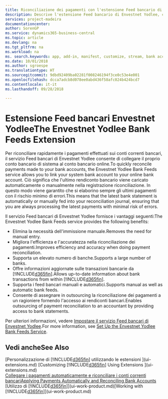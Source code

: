 ```yaml
---
title: Riconciliazione dei pagamenti con l'estensione Feed bancario di Envestnet Yodlee | Documenti Microsoft
description: Descrive l'estensione Feed bancario di Envestnet Yodlee, che consente di collegare i conti bancari in modo che sia possibile riconciliare rapidamente i pagamenti.
services: project-madeira
documentationcenter: 
author: SorenGP
ms.service: dynamics365-business-central
ms.topic: article
ms.devlang: na
ms.tgt_pltfrm: na
ms.workload: na
ms. search.keywords: app, add-in, manifest, customize, stream, bank account link
ms.date: 10/01/2018
ms.author: sgroespe
ms.translationtype: HT
ms.sourcegitcommit: 9dbd92409ba02281f008246194f3ce0c53e4e001
ms.openlocfilehash: dcca7adcb8d078ee0abd436f58afc024b424bcd7
ms.contentlocale: it-it
ms.lasthandoff: 09/28/2018

---
```

# <a name="the-envestnet-yodlee-bank-feeds-extension"></a><span data-ttu-id="f2e75-103">Estensione Feed bancari Envestnet Yodlee</span><span class="sxs-lookup"><span data-stu-id="f2e75-103">The Envestnet Yodlee Bank Feeds Extension</span></span>
<span data-ttu-id="f2e75-104">Per riconciliare rapidamente i pagamenti effettuati sui conti correnti bancari, il servizio Feed bancari di Envestnet Yodlee consente di collegare il proprio conto bancario di sistema al conto bancario online.</span><span class="sxs-lookup"><span data-stu-id="f2e75-104">To quickly reconcile payments made to your bank accounts, the Envestnet Yodlee Bank Feeds service allows you to link your system bank account to your online bank account.</span></span> <span data-ttu-id="f2e75-105">Ciò significa che l'ultimo rendiconto bancario viene caricato automaticamente o manualmente nella registrazione riconciliazione. In questo modo viene garantito che si elaborino sempre gli ultimi pagamenti con il rischio minimo di errori.</span><span class="sxs-lookup"><span data-stu-id="f2e75-105">This means that the latest bank statement is automatically or manually fed into your reconciliation journal, ensuring that you are always processing the latest payments with minimal risk of errors.</span></span>

<span data-ttu-id="f2e75-106">Il servizio Feed bancari di Envestnet Yodlee fornisce i vantaggi seguenti:</span><span class="sxs-lookup"><span data-stu-id="f2e75-106">The Envestnet Yodlee Bank Feeds service provides the following benefits:</span></span>

* <span data-ttu-id="f2e75-107">Elimina la necessità dell'immissione manuale.</span><span class="sxs-lookup"><span data-stu-id="f2e75-107">Removes the need for manual entry.</span></span>
* <span data-ttu-id="f2e75-108">Migliora l'efficienza e l'accuratezza nella riconciliazione dei pagamenti.</span><span class="sxs-lookup"><span data-stu-id="f2e75-108">Improves efficiency and accuracy when doing payment reconciliation.</span></span>
* <span data-ttu-id="f2e75-109">Supporta un elevato numero di banche.</span><span class="sxs-lookup"><span data-stu-id="f2e75-109">Supports a large number of banks.</span></span>
* <span data-ttu-id="f2e75-110">Offre informazioni aggiornate sulle transazioni bancarie da [!INCLUDE[d365fin](includes/d365fin_md.md)].</span><span class="sxs-lookup"><span data-stu-id="f2e75-110">Allows up-to-date information about bank transactions from within [!INCLUDE[d365fin](includes/d365fin_md.md)].</span></span>
* <span data-ttu-id="f2e75-111">Supporta i feed bancari manuali e automatici.</span><span class="sxs-lookup"><span data-stu-id="f2e75-111">Supports manual as well as automatic bank feeds.</span></span>
* <span data-ttu-id="f2e75-112">Consente di assegnare in outsourcing la riconciliazione dei pagamenti a un ragioniere fornendo l'accesso ai rendiconti bancari.</span><span class="sxs-lookup"><span data-stu-id="f2e75-112">Enables outsourcing of payment reconciliation to an accountant by providing access to bank statements.</span></span>

<span data-ttu-id="f2e75-113">Per ulteriori informazioni, vedere [Impostare il servizio Feed bancari di Envestnet Yodlee](bank-how-setup-bank-statement-service.md).</span><span class="sxs-lookup"><span data-stu-id="f2e75-113">For more information, see [Set Up the Envestnet Yodlee Bank Feeds Service](bank-how-setup-bank-statement-service.md).</span></span>

## <a name="see-also"></a><span data-ttu-id="f2e75-114">Vedi anche</span><span class="sxs-lookup"><span data-stu-id="f2e75-114">See Also</span></span>
<span data-ttu-id="f2e75-115">[Personalizzazione di [!INCLUDE[d365fin](includes/d365fin_md.md)] utilizzando le estensioni ](ui-extensions.md)  </span><span class="sxs-lookup"><span data-stu-id="f2e75-115">[Customizing [!INCLUDE[d365fin](includes/d365fin_md.md)] Using Extensions ](ui-extensions.md)  </span></span>  
[<span data-ttu-id="f2e75-116">Collegare i pagamenti automaticamente e riconciliare i conti correnti bancari</span><span class="sxs-lookup"><span data-stu-id="f2e75-116">Applying Payments Automatically and Reconciling Bank Accounts</span></span>](receivables-apply-payments-auto-reconcile-bank-accounts.md)  
<span data-ttu-id="f2e75-117">[Utilizzo di [!INCLUDE[d365fin](includes/d365fin_md.md)]](ui-work-product.md)</span><span class="sxs-lookup"><span data-stu-id="f2e75-117">[Working with [!INCLUDE[d365fin](includes/d365fin_md.md)]](ui-work-product.md)</span></span>

